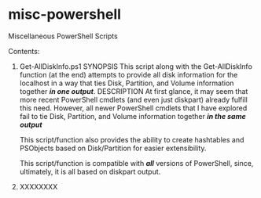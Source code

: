 # misc-powershell
Miscellaneous PowerShell Scripts

Contents:

1) Get-AllDiskInfo.ps1
SYNOPSIS
    This script along with the Get-AllDiskInfo function (at the end) attempts to provide all disk information for the localhost in a way that ties Disk, Partition, and Volume information together ***in one output***.
DESCRIPTION
    At first glance, it may seem that more recent PowerShell cmdlets (and even just diskpart) already fulfill this need.  However, all newer PowerShell cmdlets that I have explored fail to tie Disk, Partition, and Volume information together ***in the same output***
    
    This script/function also provides the ability to create hashtables and PSObjects based on Disk/Partition for easier extensibility.
    
    This script/function is compatible with ***all*** versions of PowerShell, since, ultimately, it is all based on diskpart output.
    
2) XXXXXXXX

